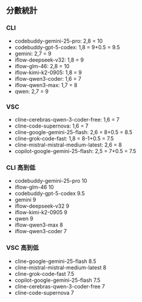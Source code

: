 ## 分數統計
### CLI

- codebuddy-gemini-25-pro: 2,8 = 10
- codebuddy-gpt-5-codex: 1,8 = 9+0.5 = 9.5
- gemini: 2,7 = 9
- iflow-deepseek-v32: 1,8 = 9
- iflow-glm-46: 2,8 = 10
- iflow-kimi-k2-0905: 1,8 = 9
- iflow-qwen3-coder: 1,6 = 7
- iflow-qwen3-max: 1,7 = 8
- qwen: 2,7 = 9

### VSC

- cline-cerebras-qwen-3-coder-free: 1,6 = 7
- cline-code-supernova: 1,6 = 7
- cline-google-gemini-25-flash: 2,6 = 8+0.5 = 8.5
- cline-grok-code-fast: 1,8 = 8-1+0.5 = 7.5
- cline-mistral-mistral-medium-latest: 2,6 = 8
- copilot-google-gemini-25-flash: 2,5 = 7+0.5 = 7.5

### CLI 高到低
- codebuddy-gemini-25-pro 10
- iflow-glm-46 10
- codebuddy-gpt-5-codex 9.5
- gemini 9
- iflow-deepseek-v32 9
- iflow-kimi-k2-0905 9
- qwen 9
- iflow-qwen3-max 8
- iflow-qwen3-coder 7

### VSC 高到低
- cline-google-gemini-25-flash 8.5
- cline-mistral-mistral-medium-latest 8
- cline-grok-code-fast 7.5
- copilot-google-gemini-25-flash 7.5
- cline-cerebras-qwen-3-coder-free 7
- cline-code-supernova 7